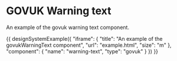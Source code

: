 # GOVUK Warning text

An example of the govuk warning text component.

{{ designSystemExample({
"iframe": {
    "title": "An example of the govukWarningText component",
    "url": "example.html",
    "size": "m"
},
"component": {
    "name": "warning-text",
    "type": "govuk"
}
}) }}
